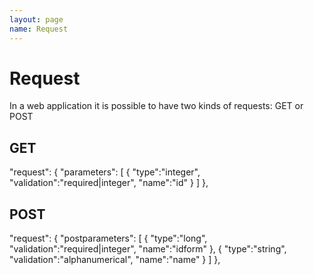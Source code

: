 ```yaml
---
layout: page
name: Request
---
```


# Request

In a web application it is possible to have two kinds of requests: GET or POST

## GET

"request": {
  "parameters": [
    { "type":"integer", "validation":"required|integer", "name":"id" }
  ]
},

## POST

"request": {
  "postparameters": [
    { "type":"long", "validation":"required|integer", "name":"idform" },
    { "type":"string", "validation":"alphanumerical", "name":"name" }
  ]
},